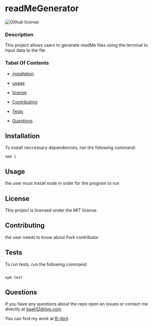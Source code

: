 # readMeGenerator
  ![Github license](https://img.shields.io/badge/license-MIT-blue.svg)

### Description

This project allows users to generate readMe files using the terminal to input data to the file

### Tabel Of Contents

* [installation](#installation)

* [usage](#usage)


* [license](#license)


* [Contributing](#contributing)

* [Tests](#Tests)

* [Questions](#questions)

## Installation

To install neccessary  dependencies, run the following command:

```
npm i
```

## Usage
the user must install node in order for the program to run 

## License

This project is licensed under the MIT license.  

## Contributing
the user needs to know about Fork contributor 
## Tests

To run tests, run the following command: 

```

npm test

```

## Questions

If you have any questions about the repo open an issues or contact me directly at bash12@live.com 

You can find my work at [B-jibril](https://github.com/undefined). 

